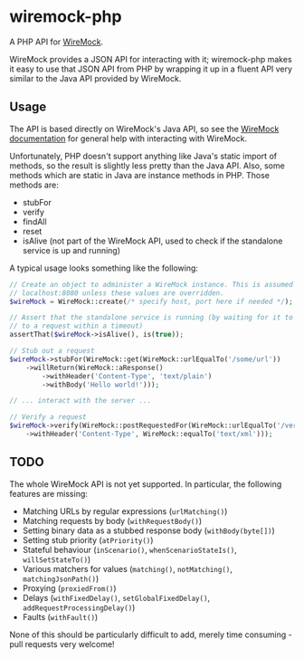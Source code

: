 wiremock-php
============
A PHP API for [WireMock](https://github.com/tomakehurst/wiremock).

WireMock provides a JSON API for interacting with it; wiremock-php makes it easy to use that JSON API from PHP by
wrapping it up in a fluent API very similar to the Java API provided by WireMock.

Usage
-----
The API is based directly on WireMock's Java API, so see the [WireMock documentation](http://wiremock.org/) for general
help with interacting with WireMock.

Unfortunately, PHP doesn't support anything like Java's static import of methods, so the result is slightly less pretty
than the Java API. Also, some methods which are static in Java are instance methods in PHP. Those methods are:

- stubFor
- verify
- findAll
- reset
- isAlive (not part of the WireMock API, used to check if the standalone service is up and running)

A typical usage looks something like the following:
```php
// Create an object to administer a WireMock instance. This is assumed to be at
// localhost:8080 unless these values are overridden.
$wireMock = WireMock::create(/* specify host, port here if needed */);

// Assert that the standalone service is running (by waiting for it to respond
// to a request within a timeout)
assertThat($wireMock->isAlive(), is(true));

// Stub out a request
$wireMock->stubFor(WireMock::get(WireMock::urlEqualTo('/some/url'))
    ->willReturn(WireMock::aResponse()
        ->withHeader('Content-Type', 'text/plain')
        ->withBody('Hello world!')));

// ... interact with the server ...

// Verify a request
$wireMock->verify(WireMock::postRequestedFor(WireMock::urlEqualTo('/verify/this'))
    ->withHeader('Content-Type', WireMock::equalTo('text/xml')));
```

TODO
----
The whole WireMock API is not yet supported. In particular, the following features are missing:

- Matching URLs by regular expressions (`urlMatching()`)
- Matching requests by body (`withRequestBody()`)
- Setting binary data as a stubbed response body (`withBody(byte[])`)
- Setting stub priority (`atPriority()`)
- Stateful behaviour (`inScenario()`, `whenScenarioStateIs()`, `willSetStateTo()`)
- Various matchers for values (`matching()`, `notMatching()`, `matchingJsonPath()`)
- Proxying (`proxiedFrom()`)
- Delays (`withFixedDelay()`, `setGlobalFixedDelay()`, `addRequestProcessingDelay()`)
- Faults (`withFault()`)

None of this should be particularly difficult to add, merely time consuming - pull requests very welcome!